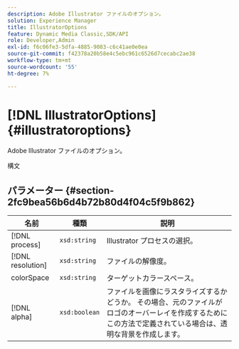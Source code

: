```yaml
---
description: Adobe Illustrator ファイルのオプション。
solution: Experience Manager
title: IllustratorOptions
feature: Dynamic Media Classic,SDK/API
role: Developer,Admin
exl-id: f6c06fe3-5dfa-4885-9083-c6c41ae0e0ea
source-git-commit: f42378a20b58e4c5ebc961c6526d7cecabc2ae38
workflow-type: tm+mt
source-wordcount: '55'
ht-degree: 7%

---
```


# [!DNL IllustratorOptions]{#illustratoroptions}

Adobe Illustrator ファイルのオプション。

構文

## パラメーター {#section-2fc9bea56b6d4b72b80d4f04c5f9b862}

| 名前 | 種類 | 説明 |
|---|---|---|
| [!DNL process] | `xsd:string` | Illustrator プロセスの選択。 |
| [!DNL resolution] | `xsd:string` | ファイルの解像度。 |
| colorSpace | `xsd:string` | ターゲットカラースペース。 |
| [!DNL alpha] | `xsd:boolean` | ファイルを画像にラスタライズするかどうか。 その場合、元のファイルがロゴのオーバーレイを作成するためにこの方法で定義されている場合は、透明な背景を作成します。 |
